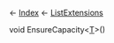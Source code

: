← [Index](Api-Index) ← [ListExtensions](System.Collections.Generic.ListExtensions)

void EnsureCapacity<T><[T]()>()